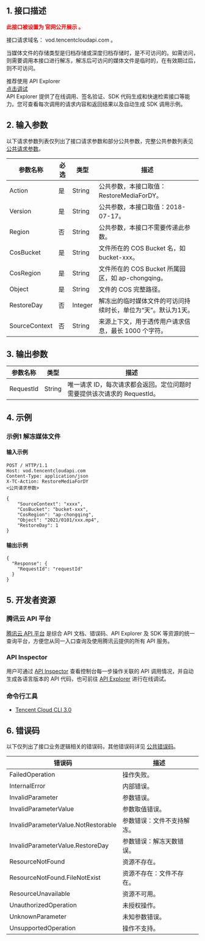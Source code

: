 ## 1. 接口描述

<strong><font color="red">此接口被设置为 官网公开展示 。</font></strong>

接口请求域名： vod.tencentcloudapi.com 。

当媒体文件的存储类型是归档存储或深度归档存储时，是不可访问的。如需访问，则需要调用本接口进行解冻，解冻后可访问的媒体文件是临时的，在有效期过后，则不可访问。

<div class="rno-api-explorer">
    <div class="rno-api-explorer-inner">
        <div class="rno-api-explorer-hd">
            <div class="rno-api-explorer-title">
                推荐使用 API Explorer
            </div>
            <a href="https://console.cloud.tencent.com/api/explorer?Product=vod&Version=2018-07-17&Action=RestoreMediaForDY" class="rno-api-explorer-btn" hotrep="doc.api.explorerbtn"><i class="rno-icon-explorer"></i>点击调试</a>
        </div>
        <div class="rno-api-explorer-body">
            <div class="rno-api-explorer-cont">
                API Explorer 提供了在线调用、签名验证、SDK 代码生成和快速检索接口等能力。您可查看每次调用的请求内容和返回结果以及自动生成 SDK 调用示例。
            </div>
        </div>
    </div>
</div>

## 2. 输入参数

以下请求参数列表仅列出了接口请求参数和部分公共参数，完整公共参数列表见 [公共请求参数](https://cloud.tencent.com/document/api/213/6976)。

| 参数名称 | 必选 | 类型 | 描述 |
|---------|---------|---------|---------|
| Action | 是 | String | 公共参数，本接口取值：RestoreMediaForDY。 |
| Version | 是 | String | 公共参数，本接口取值：2018-07-17。 |
| Region | 否 | String | 公共参数，本接口不需要传递此参数。 |
| CosBucket | 是 | String | 文件所在的 COS Bucket 名，如 bucket-xxx。 |
| CosRegion | 是 | String | 文件所在的 COS Bucket 所属园区，如 ap-chongqing。 |
| Object | 是 | String | 文件的 COS 完整路径。 |
| RestoreDay | 否 | Integer | 解冻出的临时媒体文件的可访问持续时长，单位为“天”。默认为1天。 |
| SourceContext | 否 | String | 来源上下文，用于透传用户请求信息，最长 1000 个字符。 |

## 3. 输出参数

| 参数名称 | 类型 | 描述 |
|---------|---------|---------|
| RequestId | String | 唯一请求 ID，每次请求都会返回。定位问题时需要提供该次请求的 RequestId。|

## 4. 示例

### 示例1 解冻媒体文件

#### 输入示例

```
POST / HTTP/1.1
Host: vod.tencentcloudapi.com
Content-Type: application/json
X-TC-Action: RestoreMediaForDY
<公共请求参数>

{
    "SourceContext": "xxxx", 
    "CosBucket": "bucket-xxx", 
    "CosRegion": "ap-chongqing", 
    "Object": "2021/0101/xxx.mp4", 
    "RestoreDay": 1
}
```

#### 输出示例

```
{
  "Response": {
    "RequestId": "requestId"
  }
}
```


## 5. 开发者资源

### 腾讯云 API 平台

[腾讯云 API 平台](https://cloud.tencent.com/api) 是综合 API 文档、错误码、API Explorer 及 SDK 等资源的统一查询平台，方便您从同一入口查询及使用腾讯云提供的所有 API 服务。

### API Inspector

用户可通过 [API Inspector](https://cloud.tencent.com/document/product/1278/49361) 查看控制台每一步操作关联的 API 调用情况，并自动生成各语言版本的 API 代码，也可前往 [API Explorer](https://cloud.tencent.com/document/product/1278/46697) 进行在线调试。

### 命令行工具

* [Tencent Cloud CLI 3.0](https://cloud.tencent.com/document/product/440/6176)

## 6. 错误码

以下仅列出了接口业务逻辑相关的错误码，其他错误码详见 [公共错误码](https://cloud.tencent.com/document/api/213/6982)。

| 错误码 | 描述 |
|---------|---------|
| FailedOperation | 操作失败。 |
| InternalError | 内部错误。 |
| InvalidParameter | 参数错误。 |
| InvalidParameterValue | 参数取值错误。 |
| InvalidParameterValue.NotRestorable | 参数错误：文件不支持解冻。 |
| InvalidParameterValue.RestoreDay | 参数错误：解冻天数错误。 |
| ResourceNotFound | 资源不存在。 |
| ResourceNotFound.FileNotExist | 资源不存在：文件不存在。 |
| ResourceUnavailable | 资源不可用。 |
| UnauthorizedOperation | 未授权操作。 |
| UnknownParameter | 未知参数错误。 |
| UnsupportedOperation | 操作不支持。 |
